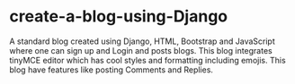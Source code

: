 # create-a-blog-using-Django
A standard blog created using Django, HTML, Bootstrap and JavaScript where one can sign up and Login and posts blogs. This blog integrates tinyMCE editor which has cool styles and formatting including emojis. This blog have features like posting Comments and Replies.

